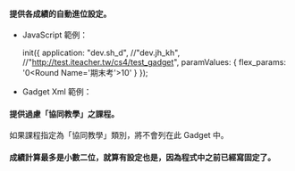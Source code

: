 #### 提供各成績的自動進位設定。

- JavaScript 範例：

    init({
      application: "dev.sh_d", //"dev.jh_kh", //"http://test.iteacher.tw/cs4/test_gadget",
      paramValues: {
        flex_params: '<Params><DefaultRound>0</DefaultRound><Round Name=\'期末考\'>1</Round><Semester>0</Semester></Params>'
      }
    });
    
- Gadget Xml 範例：

#### 提供過慮「協同教學」之課程。

如果課程指定為「協同教學」類別，將不會列在此 Gadget 中。

#### 成績計算最多是小數二位，就算有設定也是，因為程式中之前已經寫固定了。
